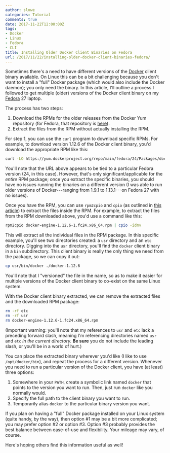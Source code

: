 ```yaml
---
author: slowe
categories: Tutorial
comments: true
date: 2017-11-22T12:00:00Z
tags:
- Docker
- Linux
- Fedora
- CLI
title: Installing Older Docker Client Binaries on Fedora
url: /2017/11/22/installing-older-docker-client-binaries-fedora/
---
```


Sometimes there's a need to have different versions of the [Docker][link-4] client binary available. On Linux this can be a bit challenging because you don't want to install a "full" Docker package (which would also include the Docker daemon); you only need the binary. In this article, I'll outline a process I followed to get multiple (older) versions of the Docker client binary on my [Fedora][link-5] 27 laptop.<!--more-->

The process has two steps:

1. Download the RPMs for the older releases from the Docker Yum repository (for Fedora, that repository is [here][link-1]).
2. Extract the files from the RPM without actually installing the RPM.

For step 1, you can use the `curl` program to download specific RPMs. For example, to download version 1.12.6 of the Docker client binary, you'd download the appropriate RPM like this:

```sh
curl -LO https://yum.dockerproject.org/repo/main/fedora/24/Packages/docker-engine-1.12.6-1.fc24.x86_64.rpm
```

You'll note that the URL above appears to be tied to a particular Fedora version (24, in this case). However, that's only significant/applicable for the _entire_ RPM package; once you extract the specific binaries, you should have no issues running the binaries on a different version (I was able to run older versions of Docker---ranging from 1.9.1 to 1.13.1---on Fedora 27 with no issues).

Once you have the RPM, you can use `rpm2cpio` and `cpio` (as outlined in [this article][link-3]) to extract the files inside the RPM. For example, to extract the files from the RPM downloaded above, you'd use a command like this:

```sh
rpm2cpio docker-engine-1.12.6-1.fc24.x86_64.rpm | cpio -idmv
```

This will extract all the individual files in the RPM package. In this specific example, you'll see two directories created: a `usr` directory and an `etc` directory. Digging into the `usr` directory, you'll find the `docker` client binary in a `bin` subdirectory. This client binary is really the only thing we need from the package, so we can copy it out:

```sh
cp usr/bin/docker ./docker-1.12.6
```

You'll note that I "versioned" the file in the name, so as to make it easier for multiple versions of the Docker client binary to co-exist on the same Linux system.

With the Docker client binary extracted, we can remove the extracted files and the downloaded RPM package:

```sh
rm -rf etc
rm -rf usr
rm docker-engine-1.12.6-1.fc24.x86_64.rpm
```

(Important warning: you'll note that my references to `usr` and `etc` lack a preceding forward slash, meaning I'm referencing directories named `usr` and `etc` _in the current directory._ **Be sure** you do not include the leading slash, or you'll be in a world of hurt.)

You can place the extracted binary wherever you'd like (I like to use `/opt/docker/bin`), and repeat the process for a different version. Whenever you need to run a particular version of the Docker client, you have (at least) three options:

1. Somewhere in your `PATH`, create a symbolic link named `docker` that points to the version you want to run. Then, just run `docker` like you normally would.
2. Specify the full path to the client binary you want to run.
3. Temporarily alias `docker` to the particular binary version you want.

If you plan on having a "full" Docker package installed on your Linux system (quite handy, by the way), then option #1 may be a bit more complicated; you may prefer option #2 or option #3. Option #3 probably provides the best balance between ease-of-use and flexibility. Your mileage may vary, of course.

Here's hoping others find this information useful as well!

[link-1]: https://yum.dockerproject.org/repo/main/fedora/
[link-3]: https://www.cyberciti.biz/tips/how-to-extract-an-rpm-package-without-installing-it.html
[link-4]: https://www.docker.com
[link-5]: https://getfedora.org/

